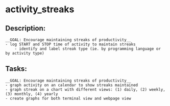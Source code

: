 # activity_streaks

## Description:
    __GOAL: Encourage maintaining streaks of productivity__
    - log START and STOP time of activity to maintain streaks
        - identify and label streak type (ie. by programming language or by activity type)


## Tasks:
    __GOAL: Encourage maintaining streaks of productivity__
    - graph activity on an calendar to show streaks maintained
    - graph streak on a chart with different views: (1) daily, (2) weekly, (3) monthly, (4) yearly
    - create graphs for both terminal view and webpage view


